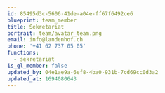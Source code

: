 ```yaml
---
id: 85495d3c-5606-41de-a04e-ff67f6492ce6
blueprint: team_member
title: Sekretariat
portrait: team/avatar_team.png
email: info@landenhof.ch
phone: '+41 62 737 05 05'
functions:
  - sekretariat
is_gl_member: false
updated_by: 04e1ae9a-6ef8-4ba0-931b-7cd69cc0d3a2
updated_at: 1694080643
---
```

